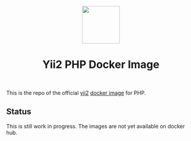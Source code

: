 <p align="center">
    <a href="https://www.docker.com/" target="_blank">
        <img src="https://www.docker.com/sites/default/files/mono_vertical_large.png" height="100px">
    </a>
    <h1 align="center">Yii2 PHP Docker Image</h1>
    <br>
</p>

This is the repo of the official [yii2](http://www.yiiframework.com/)
[docker image](https://hub.docker.com/_/php/) for PHP.

## Status

This is still work in progress. The images are not yet available on docker hub.
